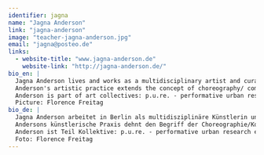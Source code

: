 ```yaml
---
identifier: jagna
name: "Jagna Anderson"
link: "jagna-anderson"
image: "teacher-jagna-anderson.jpg"
email: "jagna@posteo.de"
links:
  - website-title: "www.jagna-anderson.de"
    website-link: "http://jagna-anderson.de/"
bio_en: |
  Jagna Anderson lives and works as a multidisciplinary artist and curator in Berlin.  
  Anderson's artistic practice extends the concept of choreography/ composition to the instigation of open, collective and generative processes in urban space. Physical experience, which modulates knowledge, communication and interaction at the interfaces of sonics and semantics, aesthetics and politics, is an indispensable part of these processes.  
  Anderson is part of art collectives: p.u.re. - performative urban research ensemble, WAH (dance, experimental music, digital arts), GANG (dance), Dona Jagdi (vocal composing / performance). Together with Dodi Helschinger, she has been directing since 2015 impro.per.arts, a platform for non-disciplinary real-time art.  
  Picture: Florence Freitag
bio_de: |
  Jagna Anderson arbeitet in Berlin als multidisziplinäre Künstlerin und Kuratorin.  
  Andersons künstlerische Praxis dehnt den Begriff der Choreographie/Komposition hin zum Anstiften offener, kollektiver und generativer Prozesse im urbanen Raum. Das physische Erleben, das an den Schnittstellen der Sonik und Semantik, der Ästhetik und Politik die Erkenntnis, Kommunikation und Interaktion moduliert, ist unabdingbarer Teil dieser Prozesse.  
  Anderson ist Teil Kollektive: p.u.re. - performative urban research ensemble, WAH (Tanz, experimentelle Musik, DigitalArts), GANG (Tanz), Dona Jagdi (vocal composing/performance). Zusammen mit Dodi Helschinger leitet sie seit 2015 impro.per.arts, eine Plattform für nicht-disziplinäre Echtzeitkunst.  
  Foto: Florence Freitag
---
```

